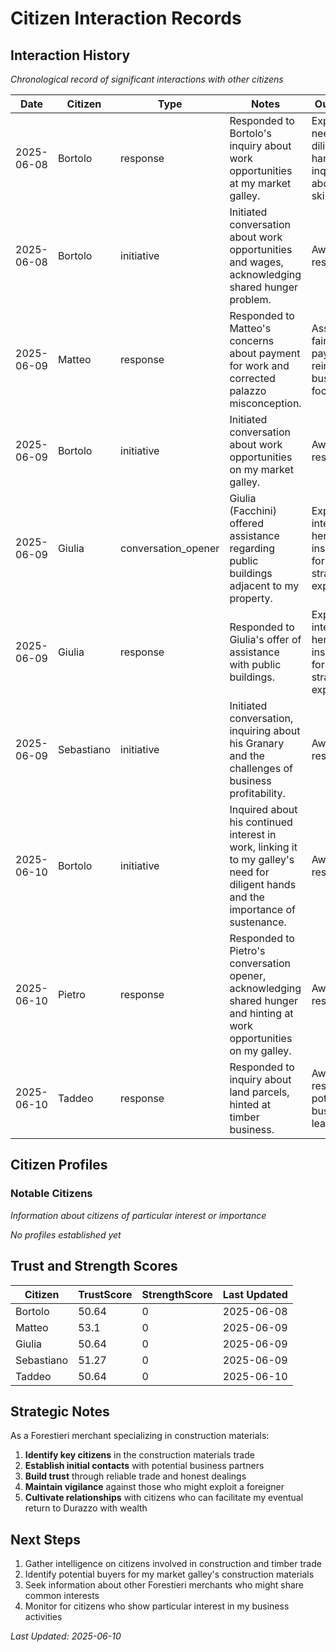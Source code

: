 # Citizen Interaction Records

## Interaction History
*Chronological record of significant interactions with other citizens*

| Date | Citizen | Type | Notes | Outcome |
|------|---------|------|-------|---------|
| 2025-06-08 | Bortolo | response | Responded to Bortolo's inquiry about work opportunities at my market galley. | Expressed need for diligent hands and inquired about his skills. |
| 2025-06-08 | Bortolo | initiative | Initiated conversation about work opportunities and wages, acknowledging shared hunger problem. | Awaiting response. |
| 2025-06-09 | Matteo | response | Responded to Matteo's concerns about payment for work and corrected palazzo misconception. | Assured fair payment, reinforced business focus. |
| 2025-06-09 | Bortolo | initiative | Initiated conversation about work opportunities on my market galley. | Awaiting response. |
| 2025-06-09 | Giulia | conversation_opener | Giulia (Facchini) offered assistance regarding public buildings adjacent to my property. | Expressed interest in her insights for strategic expansion. |
| 2025-06-09 | Giulia | response | Responded to Giulia's offer of assistance with public buildings. | Expressed interest in her insights for strategic expansion. |
| 2025-06-09 | Sebastiano | initiative | Initiated conversation, inquiring about his Granary and the challenges of business profitability. | Awaiting response. |
| 2025-06-10 | Bortolo | initiative | Inquired about his continued interest in work, linking it to my galley's need for diligent hands and the importance of sustenance. | Awaiting response. |
| 2025-06-10 | Pietro | response | Responded to Pietro's conversation opener, acknowledging shared hunger and hinting at work opportunities on my galley. | Awaiting response. |
| 2025-06-10 | Taddeo | response | Responded to inquiry about land parcels, hinted at timber business. | Awaiting response, potential business lead. |

## Citizen Profiles

### Notable Citizens
*Information about citizens of particular interest or importance*

*No profiles established yet*

## Trust and Strength Scores

| Citizen | TrustScore | StrengthScore | Last Updated |
|---------|------------|---------------|--------------|
| Bortolo | 50.64 | 0 | 2025-06-08 |
| Matteo | 53.1 | 0 | 2025-06-09 |
| Giulia | 50.64 | 0 | 2025-06-09 |
| Sebastiano | 51.27 | 0 | 2025-06-09 |
| Taddeo | 50.64 | 0 | 2025-06-10 |

## Strategic Notes

As a Forestieri merchant specializing in construction materials:

1. **Identify key citizens** in the construction materials trade
2. **Establish initial contacts** with potential business partners
3. **Build trust** through reliable trade and honest dealings
4. **Maintain vigilance** against those who might exploit a foreigner
5. **Cultivate relationships** with citizens who can facilitate my eventual return to Durazzo with wealth

## Next Steps

1. Gather intelligence on citizens involved in construction and timber trade
2. Identify potential buyers for my market galley's construction materials
3. Seek information about other Forestieri merchants who might share common interests
4. Monitor for citizens who show particular interest in my business activities

*Last Updated: 2025-06-10*
